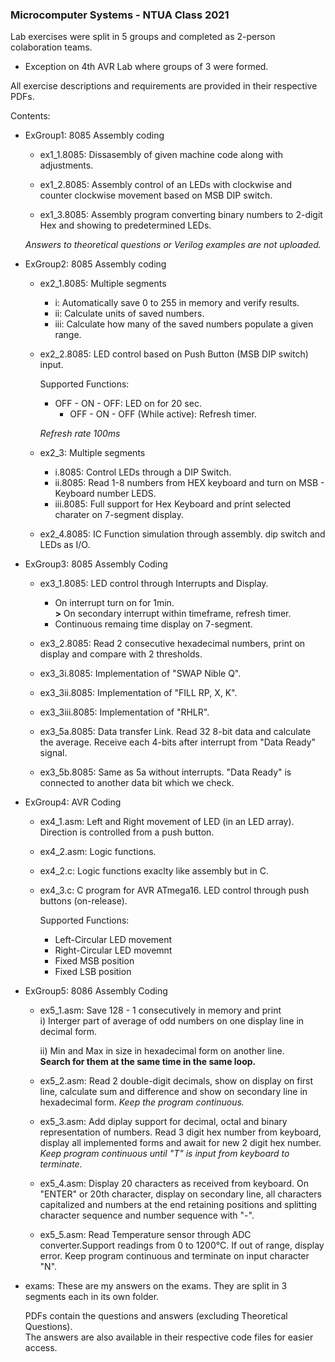 ### Microcomputer Systems - NTUA Class 2021

Lab exercises were split in 5 groups and completed as 2-person colaboration teams.
* Exception on 4th AVR Lab where groups of 3 were formed.

All exercise descriptions and requirements are provided in their respective PDFs.

Contents:

* ExGroup1: 8085 Assembly coding

    * ex1_1.8085: Dissasembly of given machine code along with adjustments.

    * ex1_2.8085: Assembly control of an LEDs with clockwise and counter clockwise movement based on MSB DIP switch.

    * ex1_3.8085: Assembly program converting binary numbers to 2-digit Hex and showing to predetermined LEDs.

    *Answers to theoretical questions or Verilog examples are not uploaded.*

* ExGroup2: 8085 Assembly coding

    * ex2_1.8085: Multiple segments
        * i: Automatically save 0 to 255 in memory and verify results.
        * ii: Calculate units of saved numbers.
        * iii: Calculate how many of the saved numbers populate a given range.

    * ex2_2.8085: LED control based on Push Button (MSB DIP switch) input.

        Supported Functions:
        * OFF - ON - OFF: LED on for 20 sec.
            * OFF - ON - OFF (While active): Refresh timer.
        
        *Refresh rate 100ms*

    * ex2_3: Multiple segments
        * i.8085: Control LEDs through a DIP Switch.
        * ii.8085: Read 1-8 numbers from HEX keyboard and turn on MSB - Keyboard number LEDS.
        * iii.8085: Full support for Hex Keyboard and print selected charater on 7-segment display.

    * ex2_4.8085: IC Function simulation through assembly. dip switch and LEDs as I/O.

* ExGroup3: 8085 Assembly Coding

    * ex3_1.8085: LED control through Interrupts and Display.
        * On interrupt turn on for 1min.\
            **>** On secondary interrupt within timeframe, refresh timer.
        * Continuous remaing time display on 7-segment.

    * ex3_2.8085: Read 2 consecutive hexadecimal numbers, print on display and compare with 2 thresholds.

    * ex3_3i.8085: Implementation of "SWAP Nible Q".

    * ex3_3ii.8085: Implementation of "FILL RP, X, K".

    * ex3_3iii.8085: Implementation of "RHLR".

    * ex3_5a.8085: Data transfer Link. Read 32 8-bit data and calculate the average. Receive each 4-bits after interrupt from "Data Ready" signal.

    * ex3_5b.8085: Same as 5a without interrupts. "Data Ready" is connected to another data bit which we check.


* ExGroup4: AVR Coding

    * ex4_1.asm: Left and Right movement of LED (in an LED array). Direction is controlled from a push button.

    * ex4_2.asm: Logic functions.
    * ex4_2.c: Logic functions exaclty like assembly but in C.

    * ex4_3.c: C program for AVR ATmega16. LED control through push buttons (on-release).

        Supported Functions:
        * Left-Circular LED movement
        * Right-Circular LED movemnt
        * Fixed MSB position
        * Fixed LSB position

* ExGroup5: 8086 Assembly Coding
    * ex5_1.asm: Save 128 - 1 consecutively in memory and print\
        i) Interger part of average of odd numbers on one display line in decimal form.

        ii) Min and Max in size in hexadecimal form on another line.\
        **Search for them at the same time in the same loop.**

    * ex5_2.asm: Read 2 double-digit decimals, show on display on first line, calculate sum and difference and show on secondary line in hexadecimal form. *Keep the program continuous.*
    
    * ex5_3.asm: Add diplay support for decimal, octal and binary representation of numbers. Read 3 digit hex number from keyboard, display all implemented forms and await for new 2 digit hex number.
    *Keep program continuous until "T" is input from keyboard to terminate.*

    * ex5_4.asm: Display 20 characters as received from keyboard. On "ENTER" or 20th character, display on secondary line, all characters capitalized and numbers at the end retaining positions and splitting character sequence and number sequence with "-".

    * ex5_5.asm: Read Temperature sensor through ADC converter.Support readings from 0 to 1200°C. If out of range, display error. Keep program continuous and terminate on input character "N".

* exams: These are my answers on the exams. They are split in 3 segments each in its own folder.

    PDFs contain the questions and answers (excluding Theoretical Questions).\
    The answers are also available in their respective code files for easier access.